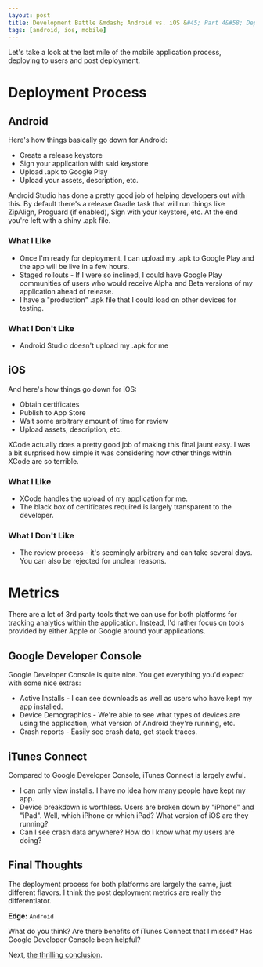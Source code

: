 ```yaml
---
layout: post
title: Development Battle &mdash; Android vs. iOS &#45; Part 4&#58; Deployments, Analytics &amp; Metrics
tags: [android, ios, mobile]
---
```


Let's take a look at the last mile of the mobile application process, deploying to users and post deployment.

# Deployment Process

## Android

Here's how things basically go down for Android:

* Create a release keystore
* Sign your application with said keystore
* Upload .apk to Google Play
* Upload your assets, description, etc.

Android Studio has done a pretty good job of helping developers out with this. By default there's a release Gradle task that will run things like ZipAlign, Proguard (if enabled), Sign with your keystore, etc. At the end you're left with a shiny .apk file.

### What I Like

* Once I'm ready for deployment, I can upload my .apk to Google Play and the app will be live in a few hours.
* Staged rollouts - If I were so inclined, I could have Google Play communities of users who would receive Alpha and Beta versions of my application ahead of release.
* I have a "production" .apk file that I could load on other devices for testing.

### What I Don't Like

* Android Studio doesn't upload my .apk for me

## iOS

And here's how things go down for iOS:

* Obtain certificates
* Publish to App Store
* Wait some arbitrary amount of time for review
* Upload assets, description, etc.

XCode actually does a pretty good job of making this final jaunt easy. I was a bit surprised how simple it was considering how other things within XCode are so terrible.

### What I Like

* XCode handles the upload of my application for me.
* The black box of certificates required is largely transparent to the developer.

### What I Don't Like

* The review process - it's seemingly arbitrary and can take several days. You can also be rejected for unclear reasons.

# Metrics

There are a lot of 3rd party tools that we can use for both platforms for tracking analytics within the application. Instead, I'd rather focus on tools provided by either Apple or Google around your applications.

## Google Developer Console

Google Developer Console is quite nice. You get everything you'd expect with some nice extras:

* Active Installs - I can see downloads as well as users who have kept my app installed.
* Device Demographics - We're able to see what types of devices are using the application, what version of Android they're running, etc.
* Crash reports - Easily see crash data, get stack traces.

## iTunes Connect

Compared to Google Developer Console, iTunes Connect is largely awful.

* I can only view installs. I have no idea how many people have kept my app.
* Device breakdown is worthless. Users are broken down by "iPhone" and "iPad". Well, which iPhone or which iPad? What version of iOS are they running?
* Can I see crash data anywhere? How do I know what my users are doing?

## Final Thoughts

The deployment process for both platforms are largely the same, just different flavors. I think the post deployment metrics are really the differentiator.

**Edge:** `Android`

What do you think? Are there benefits of iTunes Connect that I missed? Has Google Developer Console been helpful?

Next, [the thrilling conclusion](/2015/04/19/development-battle-android-vs-ios-part5).
